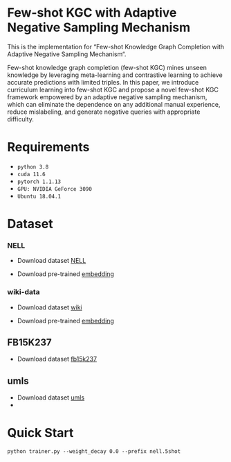 # Few-shot KGC with Adaptive Negative Sampling Mechanism
This is the implementation for “Few-shot Knowledge Graph Completion with Adaptive Negative Sampling Mechanism“.

Few-shot knowledge graph completion (few-shot KGC) mines unseen knowledge by leveraging meta-learning and contrastive learning to achieve accurate predictions with limited triples.
In this paper, we introduce curriculum learning into few-shot KGC and propose a novel few-shot KGC framework empowered by an adaptive negative sampling mechanism, which can eliminate the dependence on any additional manual experience, reduce mislabeling, and generate negative queries with appropriate difficulty. 



# Requirements
* `python 3.8`
* `cuda 11.6`
* `pytorch 1.1.13`
* `GPU: NVIDIA GeForce 3090`
* `Ubuntu 18.04.1`



# Dataset

### NELL
    
* Download dataset [NELL](https://sites.cs.ucsb.edu/~xwhan/datasets/nell.tar.gz)

* Download pre-trained [embedding](https://drive.google.com/file/d/1XXvYpTSTyCnN-PBdUkWBXwXBI99Chbps/view)
    
### wiki-data

* Download dataset [wiki](https://sites.cs.ucsb.edu/~xwhan/datasets/wiki.tar.gz)

* Download pre-trained [embedding](https://drive.google.com/file/d/1_3HBJde2KVMhBgJeGN1-wyvW88gRU1iL/view)

## FB15K237

* Download dataset [fb15k237](https://drive.google.com/drive/folders/1vN1AMapGZaUnQ4c7gPiBmO_nB6vvhj1c)

## umls

* Download dataset [umls](https://github.com/liuran998/RelAdapter/tree/main/RelAdapter/umls)
* 

# Quick Start
```
python trainer.py --weight_decay 0.0 --prefix nell.5shot
```

